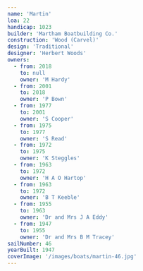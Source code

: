 ```yaml
---
name: 'Martin'
loa: 22
handicap: 1023
builder: 'Martham Boatbuilding Co.'
construction: 'Wood (Carvel)'
design: 'Traditional'
designer: 'Herbert Woods'
owners:
  - from: 2018
    to: null
    owner: 'M Hardy'
  - from: 2001
    to: 2018
    owner: 'P Bown'
  - from: 1977
    to: 2001
    owner: 'S Cooper'
  - from: 1975
    to: 1977
    owner: 'S Read'
  - from: 1972
    to: 1975
    owner: 'K Steggles'
  - from: 1963
    to: 1972
    owner: 'H A O Hartop'
  - from: 1963
    to: 1972
    owner: 'B T Keeble'
  - from: 1955
    to: 1963
    owner: 'Dr and Mrs J A Eddy'
  - from: 1947
    to: 1955
    owner: 'Dr and Mrs B M Tracey'
sailNumber: 46
yearBuilt: 1947
coverImage: '/images/boats/martin-46.jpg'
---
```

